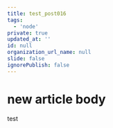 ```yaml
---
title: test_post016
tags:
  - 'node'
private: true
updated_at: ''
id: null
organization_url_name: null
slide: false
ignorePublish: false
---
```

# new article body
test